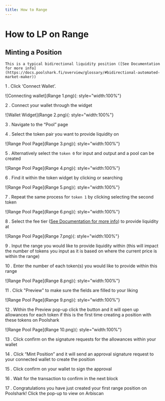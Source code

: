 ```yaml
---
title: How to Range
---
```


# How to LP on Range

## Minting a Position

    This is a typical bidirectional liquidity position ([See Documentation for more info](https://docs.poolshark.fi/overview/glossary/#bidirectional-automated-market-maker))

1 . Click ‘Connect Wallet’.

![Connecting wallet](Range 1.png){: style="width:100%"}

2 . Connect your wallet through the widget

![Wallet Widget](Range 2.png){: style="width:100%"}

3 . Navigate to the “Pool” page

4 . Select the token pair you want to provide liquidity on 

![Range Pool Page](Range 3.png){: style="width:100%"}

5 . Alternatively select the ```token 0``` for input and output and a pool can be created

![Range Pool Page](Range 4.png){: style="width:100%"}

6 . Find it within the token widget by clicking or searching

![Range Pool Page](Range 5.png){: style="width:100%"}

7 . Repeat the same process for ```token 1``` by clicking selecting the second token

![Range Pool Page](Range 6.png){: style="width:100%"}

8 . Select the fee tier ([See Documentation for more info](https://docs.poolshark.fi/overview/glossary/#fee-tier)) to provide liquidity at 

![Range Pool Page](Range 7.png){: style="width:100%"}

9 . Input the range you would like to provide liquidity within (this will impact the number of tokens you input as it is based on where the current price is within the range)

10 . Enter the number of each token(s) you would like to provide within this range

![Range Pool Page](Range 8.png){: style="width:100%"}

11 . Click "Preview" to make sure the fields are filled to your liking

![Range Pool Page](Range 9.png){: style="width:100%"}

12 . Within the Preview pop-up click the button and it will open up allowances for each token if this is the first time creating a position with these tokens on Poolshark

![Range Pool Page](Range 10.png){: style="width:100%"}

13 . Click confirm on the signature requests for the allowances within your wallet

14 . Click “Mint Position” and it will send an approval signature request to your connected wallet to create the position

15 . Click confirm on your wallet to sign the approval

16 . Wait for the transaction to confirm in the next block

17 . Congratulations you have just created your first range position on Poolshark! Click the pop-up to view on Arbiscan


<br><br><br>